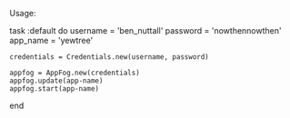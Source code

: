 Usage:

task :default do
 	username = 'ben_nuttall'
	password = 'nowthennowthen'
	app_name = 'yewtree'

	credentials = Credentials.new(username, password)

 	appfog = AppFog.new(credentials)
	appfog.update(app-name)
	appfog.start(app-name)
end
